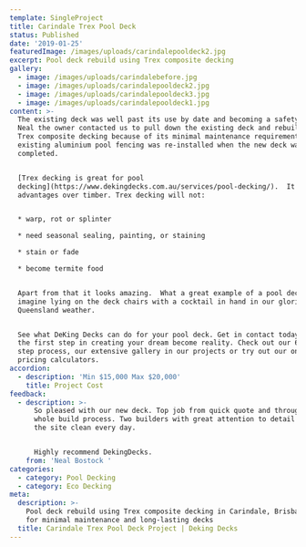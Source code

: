 ```yaml
---
template: SingleProject
title: Carindale Trex Pool Deck
status: Published
date: '2019-01-25'
featuredImage: /images/uploads/carindalepooldeck2.jpg
excerpt: Pool deck rebuild using Trex composite decking
gallery:
  - image: /images/uploads/carindalebefore.jpg
  - image: /images/uploads/carindalepooldeck2.jpg
  - image: /images/uploads/carindalepooldeck3.jpg
  - image: /images/uploads/carindalepooldeck1.jpg
content: >-
  The existing deck was well past its use by date and becoming a safety issue. 
  Neal the owner contacted us to pull down the existing deck and rebuild using
  Trex composite decking because of its minimal maintenance requirements.  The
  existing aluminium pool fencing was re-installed when the new deck was
  completed.


  [Trex decking is great for pool
  decking](https://www.dekingdecks.com.au/services/pool-decking/).  It has many
  advantages over timber. Trex decking will not:


  * warp, rot or splinter

  * need seasonal sealing, painting, or staining

  * stain or fade

  * become termite food


  Apart from that it looks amazing.  What a great example of a pool deck.  I can
  imagine lying on the deck chairs with a cocktail in hand in our glorious
  Queensland weather.


  See what DeKing Decks can do for your pool deck. Get in contact today and take
  the first step in creating your dream become reality. Check out our 6 simple
  step process, our extensive gallery in our projects or try out our online
  pricing calculators.
accordion:
  - description: 'Min $15,000 Max $20,000'
    title: Project Cost
feedback:
  - description: >-
      So pleased with our new deck. Top job from quick quote and through the
      whole build process. Two builders with great attention to detail and left
      the site clean every day.


      Highly recommend DekingDecks.
    from: 'Neal Bostock '
categories:
  - category: Pool Decking
  - category: Eco Decking
meta:
  description: >-
    Pool deck rebuild using Trex composite decking in Carindale, Brisbane. Great
    for minimal maintenance and long-lasting decks
  title: Carindale Trex Pool Deck Project | Deking Decks
---
```


